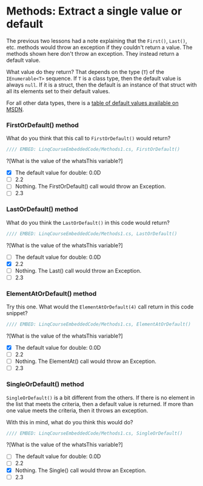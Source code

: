 # Methods: Extract a single value or default

The previous two lessons had a note explaining that the `First()`, `Last()`, etc. methods would throw an exception if they couldn't return a value. The methods shown here don't throw an exception. They instead return a default value.

What value do they return? That depends on the type (`T`) of the `IEnumerable<T>` sequence. If `T` is a class type, then the default value is always `null`. If it is a struct, then the default is an instance of that struct with all its elements set to their default values.

For all other data types, there is a [table of default values available on MSDN](https://msdn.microsoft.com/en-us/library/83fhsxwc.aspx).

### FirstOrDefault() method
What do you think that this call to `FirstOrDefault()` would return?

```csharp
//// EMBED: LinqCourseEmbeddedCode/Methods1.cs, FirstOrDefault()
```

?[What is the value of the whatsThis variable?]
 - [x] The default value for double: 0.0D
 - [ ] 2.2
 - [ ] Nothing. The FirstOrDefault() call would throw an Exception.
 - [ ] 2.3

### LastOrDefault() method
What do you think the `LastOrDefault()` in this code would return?

```csharp
//// EMBED: LinqCourseEmbeddedCode/Methods1.cs, LastOrDefault()
```

?[What is the value of the whatsThis variable?]
 - [ ] The default value for double: 0.0D
 - [x] 2.2
 - [ ] Nothing. The Last() call would throw an Exception.
 - [ ] 2.3

### ElementAtOrDefault() method
Try this one. What would the `ElementAtOrDefault(4)` call return in this code snippet?

```csharp
//// EMBED: LinqCourseEmbeddedCode/Methods1.cs, ElementAtOrDefault()
```

?[What is the value of the whatsThis variable?]
 - [x] The default value for double: 0.0D
 - [ ] 2.2
 - [ ] Nothing. The ElementAt() call would throw an Exception.
 - [ ] 2.3

### SingleOrDefault() method
`SingleOrDefault()` is a bit different from the others. If there is no element in the list that meets the criteria, then a default value is returned. If more than one value meets the criteria, then it throws an exception.

With this in mind, what do you think this would do?

```csharp
//// EMBED: LinqCourseEmbeddedCode/Methods1.cs, SingleOrDefault()
```

?[What is the value of the whatsThis variable?]
 - [ ] The default value for double: 0.0D
 - [ ] 2.2
 - [x] Nothing. The Single() call would throw an Exception.
 - [ ] 2.3